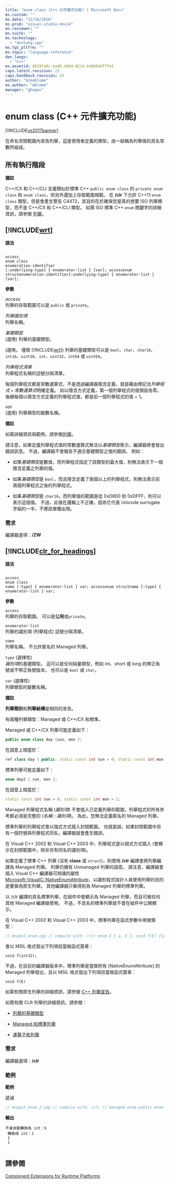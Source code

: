 ```yaml
---
title: "enum class (C++ 元件擴充功能) | Microsoft Docs"
ms.custom: ""
ms.date: "12/16/2016"
ms.prod: "visual-studio-dev14"
ms.reviewer: ""
ms.suite: ""
ms.technology: 
  - "devlang-cpp"
ms.tgt_pltfrm: ""
ms.topic: "language-reference"
dev_langs: 
  - "C++"
ms.assetid: 8010fa8c-bad6-45b4-8214-b4db64d7ffe1
caps.latest.revision: 23
caps.handback.revision: 23
author: "mikeblome"
ms.author: "mblome"
manager: "ghogen"
---
```

# enum class (C++ 元件擴充功能)
[!INCLUDE[vs2017banner](../assembler/inline/includes/vs2017banner.md)]

在命名空間範圍內宣告列舉，這是使用者定義的類型，由一組稱為列舉值的具名常數所組成。  
  
## 所有執行階段  
 **備註**  
  
 C\+\+\/CX 和 C\+\+\/CLI 支援類似於標準 C\+\+ `public enum class` 的 `private enum class` 和 `enum class`，但另外還加上存取範圍規範。 在 **\/clr** 下允許 C\+\+11 `enum class` 類型，但是會產生警告 C4472，其目的在於確保您是真的想要 ISO 列舉類型，而不是 C\+\+\/CX 和 C\+\+\/CLI 類型。 如需 ISO 標準 C\+\+ `enum` 關鍵字的詳細資訊，請參閱 [列舉](../cpp/enumerations-cpp.md)。  
  
## [!INCLUDE[wrt](../atl/reference/includes/wrt_md.md)]  
 **語法**  
  
```  
  
access  
enum class  
enumeration-identifier  
[:underlying-type] { enumerator-list } [var]; accessenum structenumeration-identifier[:underlying-type] { enumerator-list } [var];  
```  
  
 **參數**  
  
 *access*  
 列舉的存取範圍可以是 `public` 或 `private`。  
  
 *列舉識別項*  
 列舉名稱。  
  
 *基礎類型*  
 \(選用\) 列舉的基礎類型。  
  
 \(選用。 僅限 [!INCLUDE[wrt](../atl/reference/includes/wrt_md.md)]\) 列舉的基礎類型可以是 `bool`、`char`、`char16`、`int16`、`uint16`、`int`、`uint32`、`int64` 或 `uint64`。  
  
 *列舉程式清單*  
 列舉程式名稱的逗號分隔清單。  
  
 每個列舉程式都是常數運算式，不是透過編譯器隱含定義，就是藉由標記法*列舉程式* `=` *常數運算式*明確定義。 如以隱含方式定義，第一個列舉程式的值預設為零。 後續每個以隱含方式定義的列舉程式值，都是前一個列舉程式的值 \+ 1。  
  
 *var*  
 \(選用\) 列舉類型的變數名稱。  
  
 **備註**  
  
 如需詳細資訊與範例，請參閱[列舉](http://msdn.microsoft.com/%20library/windows/apps/hh755820.aspx)。  
  
 請注意，如果定義列舉程式值的常數運算式無法以*基礎類型*表示，編譯器將會發出錯誤訊息。  不過，編譯器不會報告不適合基礎類型之值的錯誤。 例如：  
  
-   如果*基礎類型*是數值，而列舉程式指定了該類型的最大值，則無法表示下一個隱含定義之列舉的值。  
  
-   如果*基礎類型*是 `bool`，而且隱含定義了兩個以上的列舉程式，則無法表示前兩個列舉程式之後的列舉程式。  
  
-   如果*基礎類型*是 `char16`，而列舉值的範圍是從 0xD800 到 0xDFFF，則可以表示這個值。 不過，此值在邏輯上不正確，因為它代表 Unicode surrogate 字組的一半，不應該單獨出現。  
  
### 需求  
 編譯器選項：**\/ZW**  
  
## [!INCLUDE[clr_for_headings](../dotnet/includes/clr_for_headings_md.md)]  
 **語法**  
  
```  
  
access  
enum class  
name [:type] { enumerator-list } var; accessenum structname [:type] { enumerator-list } var;  
```  
  
 **參數**  
  
 `access`  
 列舉的存取範圍。  可以是**公用**或`private`。  
  
 `enumerator-list`  
 列舉的識別項 \(列舉程式\) 逗號分隔清單。  
  
 `name`  
 列舉名稱。  不允許匿名的 Managed 列舉。  
  
 `type` \(選擇性\)  
 *識別項*的基礎類型。  這可以是任何純量類型，例如 int、short 或 long 的帶正負號或不帶正負號版本。  也可以是 `bool` 或 `char`。  
  
 `var` \(選擇性\)  
 列舉類型的變數名稱。  
  
 **備註**  
  
 **列舉類別**和**列舉結構**是相同的宣告。  
  
 有兩種列舉類型：Managed 或 C\+\+\/CX 和標準。  
  
 Managed 或 C\+\+\/CX 列舉可能定義如下：  
  
```cpp  
public enum class day {sun, mon };  
```  
  
 在語意上相當於：  
  
```cpp  
ref class day { public: static const int sun = 0; static const int mon = 1; };  
```  
  
 標準列舉可能定義如下：  
  
```cpp  
enum day2 { sun, mon };  
```  
  
 在語意上相當於：  
  
```cpp  
static const int sun = 0; static const int mon = 1;  
```  
  
 Managed 列舉程式名稱 \(*識別項*\) 不會插入已定義列舉的範圍，列舉程式的所有參考都必須是完整的 \(*名稱*`::`*識別項*\)。  為此，您無法定義匿名的 Managed 列舉。  
  
 標準列舉的列舉程式會以強式方式插入封閉範圍。  也就是說，如果封閉範圍中另有一個符號與列舉程式同名，編譯器就會產生錯誤。  
  
 在 Visual C\+\+ 2002 和 Visual C\+\+ 2003 中，列舉程式是以弱式方式插入 \(會顯示在封閉範圍中，除非另有同名的識別項\)。  
  
 如果定義了標準 C\+\+ 列舉 \(沒有 **class** 或 `struct`\)，則使用 **\/clr** 編譯會將列舉編譯為 Managed 列舉。  列舉仍擁有 Unmanaged 列舉的語意。  請注意，編譯器會插入 Visual C\+\+ 編譯器可辨識的屬性 [Microsoft::VisualC::NativeEnumAttribute](assetId:///Microsoft::VisualC::NativeEnumAttribute?qualifyHint=False&autoUpgrade=True)，以識別程式設計人員使用列舉的目的是要做為原生列舉。  其他編譯器只看得到為 Managed 列舉的標準列舉。  
  
 以 \/clr 編譯的具名標準列舉，在組件中會顯示為 Managed 列舉，而且可被任何其他 Managed 編譯器使用。   不過，不具名的標準列舉就不會在組件中公開顯示。  
  
 在 Visual C\+\+ 2002 和 Visual C\+\+ 2003 中，標準列舉在函式參數中用做類型：  
  
```cpp  
// mcppv2_enum.cpp // compile with: /clr enum E { a, b }; void f(E) {System::Console::WriteLine("hi");} int main() { E myi = b; f(myi); }  
```  
  
 會以 MSIL 格式發出下列項目當做函式簽章：  
  
```  
void f(int32);  
```  
  
 不過，在目前的編譯器版本中，標準列舉是當做附有 \[NativeEnumAttribute\] 的 Managed 列舉發出，且以 MSIL 格式發出下列項目當做函式簽章：  
  
```  
void f(E)  
```  
  
 如需有關原生列舉的詳細資訊，請參閱 [C\+\+ 列舉宣告](../cpp/enumerations-cpp.md)。  
  
 如需有關 CLR 列舉的詳細資訊，請參閱：  
  
-   [列舉的基礎類型](../dotnet/how-to-define-and-consume-enums-in-cpp-cli.md)  
  
-   [Managed 和標準列舉](../misc/how-to-convert-between-managed-and-standard-enumerations.md)  
  
-   [運算子和列舉](../misc/operators-and-enumerations.md)  
  
### 需求  
 編譯器選項：**\/clr**  
  
### 範例  
 **範例**  
  
 遞減  
  
```cpp  
// mcppv2_enum_2.cpp // compile with: /clr // managed enum public enum class m { a, b }; // standard enum public enum n { c, d }; // unnamed, standard enum public enum { e, f } o; int main() { // consume managed enum m mym = m::b; System::Console::WriteLine("no automatic conversion to int: {0}", mym); System::Console::WriteLine("convert to int: {0}", (int)mym); // consume standard enum n myn = d; System::Console::WriteLine(myn); // consume standard, unnamed enum o = f; System::Console::WriteLine(o); }   
```  
  
 **輸出**  
  
```Output  
不會自動轉換為 int：b  
 轉換成 int：1  
 1  
 1  
  
```  
  
## 請參閱  
 [Component Extensions for Runtime Platforms](../windows/component-extensions-for-runtime-platforms.md)